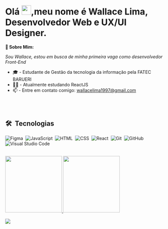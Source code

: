 <h1 align="left">Olá <img src="https://raw.githubusercontent.com/kaueMarques/kaueMarques/master/hi.gif" height="30px">,meu nome é Wallace Lima, Desenvolvedor Web e UX/UI Designer.</h1>

🐺<b> Sobre Mim:</b>

<i>Sou Wallace, estou em busca de minha primeira vaga como desenvolvedor Front-End</i>


- 🎓 - Estudante de Gestão da tecnologia da informação pela FATEC BARUERI
- 👨‍💻 - Atualmente estudando ReactJS
- 📫 - Entre em contato comigo: wallacelima1997@gmail.com


<br><br>




  
  ## 🛠 &nbsp;Tecnologias
![Figma](https://img.shields.io/badge/-figma-05122A?style=flat&logo=figma)&nbsp;
![JavaScript](https://img.shields.io/badge/-JavaScript-05122A?style=flat&logo=javascript)&nbsp;
![HTML](https://img.shields.io/badge/-HTML-05122A?style=flat&logo=HTML5)&nbsp;
![CSS](https://img.shields.io/badge/-CSS-05122A?style=flat&logo=CSS3&logoColor=1572B6)&nbsp;
![React](https://img.shields.io/badge/-React-05122A?style=flat&logo=react)&nbsp;
![Git](https://img.shields.io/badge/-Git-05122A?style=flat&logo=git)&nbsp;
![GitHub](https://img.shields.io/badge/-GitHub-05122A?style=flat&logo=github)&nbsp;
![Visual Studio Code](https://img.shields.io/badge/-Visual%20Studio%20Code-05122A?style=flat&logo=visual-studio-code&logoColor=007ACC)&nbsp;
  
  <br>
  
  
  <div>
  <a href="https://github.com/wallacelima97">
  <img height="180em" src="https://github-readme-stats.vercel.app/api?username=wallacelima97&show_icons=true&theme=dracula&include_all_commits=true&count_private=true"/>
  <img height="180em" src="https://github-readme-stats.vercel.app/api/top-langs/?username=wallacelima97&layout=compact&langs_count=7&theme=dracula"/>
</div>

<br>
<div>
<a href="https://www.linkedin.com/in/wallace-santos-354537136/" target="_blank"><img src="https://img.shields.io/badge/LinkedIn-0077B5?style=for-the-badge&logo=linkedin&logoColor=white" target="blank"></a>
</div>
  
 
 
